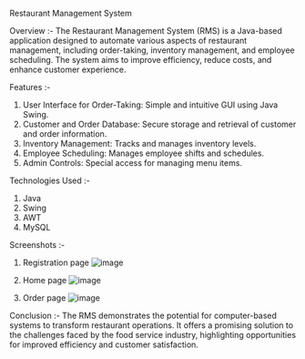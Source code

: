 Restaurant Management System

Overview :- 
The Restaurant Management System (RMS) is a Java-based application designed to automate various aspects of restaurant management, including order-taking, inventory management, and employee scheduling. The system aims to improve efficiency, reduce costs, and enhance customer experience.

Features :- 
1. User Interface for Order-Taking: Simple and intuitive GUI using Java Swing.
2. Customer and Order Database: Secure storage and retrieval of customer and order information.
3. Inventory Management: Tracks and manages inventory levels.
4. Employee Scheduling: Manages employee shifts and schedules.
5. Admin Controls: Special access for managing menu items.

Technologies Used :-
1. Java
2. Swing
3. AWT
4. MySQL

Screenshots :-
1. Registration page
![image](https://github.com/user-attachments/assets/641ccc48-c2c1-4969-87ae-bae636780461)

2. Home page
![image](https://github.com/user-attachments/assets/84b2461e-3b4a-4816-86f6-901de9f2b52e)

3. Order page
![image](https://github.com/user-attachments/assets/3a7a8b7f-ab05-426b-a579-1e632ab67d34)

Conclusion :- 
The RMS demonstrates the potential for computer-based systems to transform restaurant operations. It offers a promising solution to the challenges faced by the food service industry, highlighting opportunities for improved efficiency and customer satisfaction.
